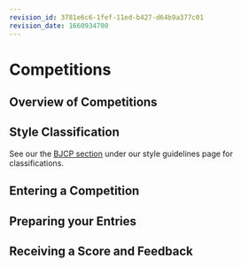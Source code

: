 ```yaml
---
revision_id: 3781e6c6-1fef-11ed-b427-d64b9a377c01
revision_date: 1660934780
---
```


# Competitions

## Overview of Competitions

## Style Classification

See our the [BJCP section](/guides/style_guidelines#bjcp_style_guidelines) under our style guidelines page for classifications.

## Entering a Competition

## Preparing your Entries

## Receiving a Score and Feedback